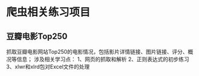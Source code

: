 # 爬虫相关练习项目
## 豆瓣电影Top250
抓取豆瓣电影网站Top250的电影情况，包括影片详情链接、图片链接、评分、概况等信息；
涉及相关学习点：
1、网页的抓取和解析
2、正则表达式的初步练习
3、xlwr和xlrd包对Excel文件的处理
